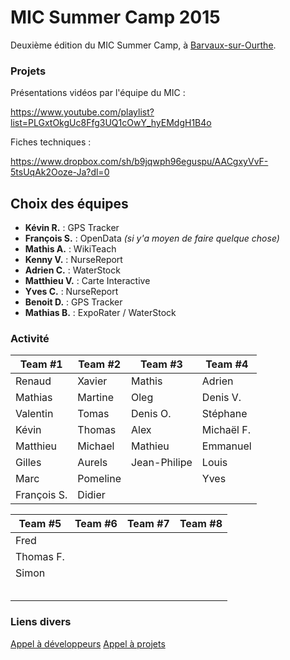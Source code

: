 # MIC Summer Camp 2015

Deuxième édition du MIC Summer Camp, à [Barvaux-sur-Ourthe](https://www.google.be/maps/place/Azur+en+Ardenne/@50.357658,5.4963748,15z/data=!4m2!3m1!1s0x0:0x1f5475871c2aa087?sa=X&ved=0CJEBEPwSMAxqFQoTCO-D6b7hgMcCFYO4FAodZYUB7A).


### Projets
Présentations vidéos par l'équipe du MIC :

https://www.youtube.com/playlist?list=PLGxtOkgUc8Ffg3UQ1cOwY_hyEMdgH1B4o

Fiches techniques :

https://www.dropbox.com/sh/b9jqwph96eguspu/AACgxyVvF-5tsUqAk2Ooze-Ja?dl=0

## Choix des équipes
- **Kévin R.** : GPS Tracker
- **François S.** : OpenData *(si y'a moyen de faire quelque chose)*
- **Mathis A.** : WikiTeach
- **Kenny V.** : NurseReport
- **Adrien C.** : WaterStock
- **Matthieu V.** : Carte Interactive
- **Yves C.** : NurseReport
- **Benoit D.** : GPS Tracker
- **Mathias B.** : ExpoRater / WaterStock



### Activité

| Team #1     | Team #2       | Team #3        | Team #4         |
| ------------| ------------- | -------------- |-----------------|
| Renaud      | Xavier        | Mathis         | Adrien          |
| Mathias     | Martine       | Oleg           | Denis V.        |
| Valentin    | Tomas         | Denis O.       | Stéphane        |
| Kévin       | Thomas        | Alex           | Michaël F.      |
| Matthieu    | Michael       | Mathieu        | Emmanuel        |                            
| Gilles      | Aurels        | Jean-Philipe   | Louis           |                           
| Marc        | Pomeline      |                | Yves            |    
| François S. | Didier        |                |                 |

| Team #5     | Team #6       | Team #7        | Team #8         |
| ------------| ------------- | -------------- |-----------------|
| Fred        |               |                |                 |
| Thomas F.   |               |                |                 |
| Simon       |               |                |                 |
|             |               |                |                 |
|             |               |                |                 |                            
|             |               |                |                 |                           
|             |               |                |                 |    
|             |               |                |                 |


### Liens divers
[Appel à développeurs](http://checkthis.com/j0nc) 
[Appel à projets](http://www.softlab.be/summercamp/appelprojets)

